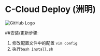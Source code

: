 # C-Cloud Deploy (洲明)
![GitHub Logo](https://avatars.githubusercontent.com/u/39430789?s=60&v=4)

##安装/更新步骤:
1. 修改配置文件中的配置 `vim config`
2. 执行`bash install.sh`

